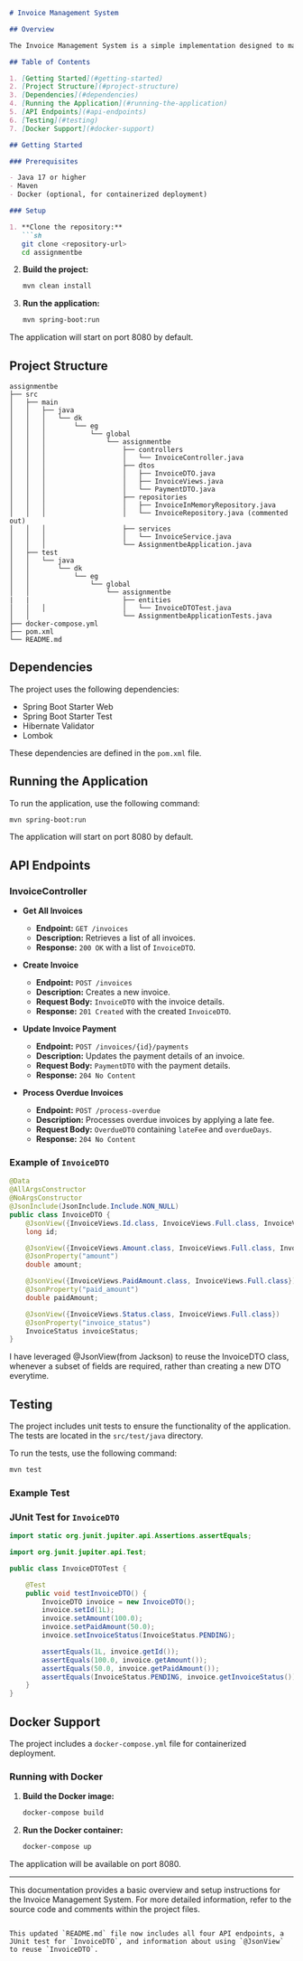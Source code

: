 
```markdown
# Invoice Management System

## Overview

The Invoice Management System is a simple implementation designed to manage invoices. It provides functionalities to create, retrieve, update, and delete invoices. The system is built using Spring Boot and includes in-memory storage for invoices.

## Table of Contents

1. [Getting Started](#getting-started)
2. [Project Structure](#project-structure)
3. [Dependencies](#dependencies)
4. [Running the Application](#running-the-application)
5. [API Endpoints](#api-endpoints)
6. [Testing](#testing)
7. [Docker Support](#docker-support)

## Getting Started

### Prerequisites

- Java 17 or higher
- Maven
- Docker (optional, for containerized deployment)

### Setup

1. **Clone the repository:**
   ```sh
   git clone <repository-url>
   cd assignmentbe
   ```

2. **Build the project:**
   ```sh
   mvn clean install
   ```

3. **Run the application:**
   ```sh
   mvn spring-boot:run
   ```

The application will start on port 8080 by default.

## Project Structure

```
assignmentbe
├── src
│   ├── main
│   │   ├── java
│   │   │   └── dk
│   │   │       └── eg
│   │   │           └── global
│   │   │               └── assignmentbe
│   │   │                   ├── controllers
│   │   │                   │   └── InvoiceController.java
│   │   │                   ├── dtos
│   │   │                   │   ├── InvoiceDTO.java
│   │   │                   │   ├── InvoiceViews.java
│   │   │                   │   └── PaymentDTO.java
│   │   │                   ├── repositories
│   │   │                   │   ├── InvoiceInMemoryRepository.java
│   │   │                   │   └── InvoiceRepository.java (commented out)
│   │   │                   ├── services
│   │   │                   │   └── InvoiceService.java
│   │   │                   └── AssignmentbeApplication.java
│   ├── test
│   │   └── java
│   │       └── dk
│   │           └── eg
│   │               └── global
│   │                   └── assignmentbe
|   |                       ├── entities
│   │   │                   │   └── InvoiceDTOTest.java
│   │                       └── AssignmentbeApplicationTests.java
├── docker-compose.yml
├── pom.xml
└── README.md
```

## Dependencies

The project uses the following dependencies:

- Spring Boot Starter Web
- Spring Boot Starter Test
- Hibernate Validator
- Lombok

These dependencies are defined in the `pom.xml` file.

## Running the Application

To run the application, use the following command:

```sh
mvn spring-boot:run
```

The application will start on port 8080 by default.

## API Endpoints

### InvoiceController

- **Get All Invoices**
  - **Endpoint:** `GET /invoices`
  - **Description:** Retrieves a list of all invoices.
  - **Response:** `200 OK` with a list of `InvoiceDTO`.

- **Create Invoice**
  - **Endpoint:** `POST /invoices`
  - **Description:** Creates a new invoice.
  - **Request Body:** `InvoiceDTO` with the invoice details.
  - **Response:** `201 Created` with the created `InvoiceDTO`.

- **Update Invoice Payment**
  - **Endpoint:** `POST /invoices/{id}/payments`
  - **Description:** Updates the payment details of an invoice.
  - **Request Body:** `PaymentDTO` with the payment details.
  - **Response:** `204 No Content`

- **Process Overdue Invoices**
  - **Endpoint:** `POST /process-overdue`
  - **Description:** Processes overdue invoices by applying a late fee.
  - **Request Body:** `OverdueDTO` containing `lateFee` and `overdueDays`.
  - **Response:** `204 No Content`

### Example of `InvoiceDTO`

```java
@Data
@AllArgsConstructor
@NoArgsConstructor
@JsonInclude(JsonInclude.Include.NON_NULL)
public class InvoiceDTO {
    @JsonView({InvoiceViews.Id.class, InvoiceViews.Full.class, InvoiceViews.ToCreate.class})
    long id;

    @JsonView({InvoiceViews.Amount.class, InvoiceViews.Full.class, InvoiceViews.ToCreate.class})
    @JsonProperty("amount")
    double amount;

    @JsonView({InvoiceViews.PaidAmount.class, InvoiceViews.Full.class})
    @JsonProperty("paid_amount")
    double paidAmount;

    @JsonView({InvoiceViews.Status.class, InvoiceViews.Full.class})
    @JsonProperty("invoice_status")
    InvoiceStatus invoiceStatus;
}
```

I have leveraged @JsonView(from Jackson) to reuse the InvoiceDTO class, whenever a subset of fields are required, rather than creating a new DTO everytime.

## Testing

The project includes unit tests to ensure the functionality of the application. The tests are located in the `src/test/java` directory.

To run the tests, use the following command:

```sh
mvn test
```

### Example Test

### JUnit Test for `InvoiceDTO`

```java
import static org.junit.jupiter.api.Assertions.assertEquals;

import org.junit.jupiter.api.Test;

public class InvoiceDTOTest {

    @Test
    public void testInvoiceDTO() {
        InvoiceDTO invoice = new InvoiceDTO();
        invoice.setId(1L);
        invoice.setAmount(100.0);
        invoice.setPaidAmount(50.0);
        invoice.setInvoiceStatus(InvoiceStatus.PENDING);

        assertEquals(1L, invoice.getId());
        assertEquals(100.0, invoice.getAmount());
        assertEquals(50.0, invoice.getPaidAmount());
        assertEquals(InvoiceStatus.PENDING, invoice.getInvoiceStatus());
    }
}
```

## Docker Support

The project includes a `docker-compose.yml` file for containerized deployment.

### Running with Docker

1. **Build the Docker image:**
   ```sh
   docker-compose build
   ```

2. **Run the Docker container:**
   ```sh
   docker-compose up
   ```

The application will be available on port 8080.

---

This documentation provides a basic overview and setup instructions for the Invoice Management System. For more detailed information, refer to the source code and comments within the project files.
```

This updated `README.md` file now includes all four API endpoints, a JUnit test for `InvoiceDTO`, and information about using `@JsonView` to reuse `InvoiceDTO`.
